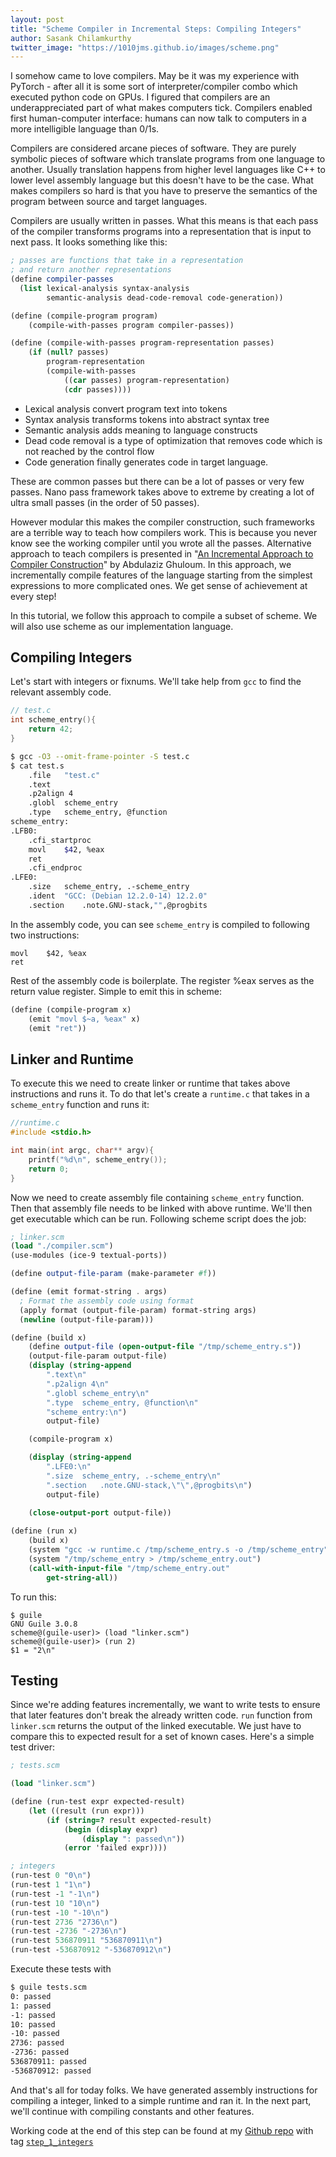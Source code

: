 ```yaml
---
layout: post
title: "Scheme Compiler in Incremental Steps: Compiling Integers"
author: Sasank Chilamkurthy
twitter_image: "https://1010jms.github.io/images/scheme.png"
---
```


I somehow came to love compilers. May be it was my experience with PyTorch - after all it is some sort of interpreter/compiler combo which executed python code on GPUs. I figured that compilers are an underappreciated part of what makes computers tick. Compilers enabled first human-computer interface: humans can now talk to computers in a more intelligible language than 0/1s. 

Compilers are considered arcane pieces of software. They are purely symbolic pieces of software which translate programs from one language to another. Usually translation happens from higher level languages like C++ to lower level assembly language but this doesn't have to be the case. What makes compilers so hard is that you have to preserve the semantics of the program between source and target languages.

Compilers are usually written in passes. What this means is that each pass of the compiler transforms programs into a representation that is input to next pass. It looks something like this:

```scheme
; passes are functions that take in a representation
; and return another representations
(define compiler-passes
  (list lexical-analysis syntax-analysis 
        semantic-analysis dead-code-removal code-generation))

(define (compile-program program)
    (compile-with-passes program compiler-passes))

(define (compile-with-passes program-representation passes)
    (if (null? passes)
        program-representation
        (compile-with-passes
            ((car passes) program-representation)
            (cdr passes))))
```

* Lexical analysis convert program text into tokens
* Syntax analysis transforms tokens into abstract syntax tree
* Semantic analysis adds meaning to language constructs
* Dead code removal is a type of optimization that removes code which is not reached by the control flow
* Code generation finally generates code in target language.

These are common passes but there can be a lot of passes or very few passes. Nano pass framework takes above to extreme by creating a lot of ultra small passes (in the order of 50 passes).

However modular this makes the compiler construction, such frameworks are a terrible way to teach how compilers work. This is because you never know see the working compiler until you wrote all the passes. Alternative approach to teach compilers is presented in "[An Incremental Approach to Compiler Construction](http://scheme2006.cs.uchicago.edu/11-ghuloum.pdf)" by Abdulaziz Ghuloum. In this approach, we incrementally compile features of the language starting from the simplest expressions to more complicated ones. We get sense of achievement at every step!

In this tutorial, we follow this approach to compile a subset of scheme. We will also use scheme as our implementation language.

## Compiling Integers

Let's start with integers or fixnums. We'll take help from `gcc` to find the relevant assembly code.

```c
// test.c
int scheme_entry(){
    return 42;
}
```

```bash
$ gcc -O3 --omit-frame-pointer -S test.c
$ cat test.s
	.file	"test.c"
	.text
	.p2align 4
	.globl	scheme_entry
	.type	scheme_entry, @function
scheme_entry:
.LFB0:
	.cfi_startproc
	movl	$42, %eax
	ret
	.cfi_endproc
.LFE0:
	.size	scheme_entry, .-scheme_entry
	.ident	"GCC: (Debian 12.2.0-14) 12.2.0"
	.section	.note.GNU-stack,"",@progbits

```

In the assembly code, you can see `scheme_entry` is compiled to following two instructions:

```
movl	$42, %eax
ret
```

Rest of the assembly code is boilerplate. The register %eax serves as the return value register. Simple to emit this in scheme:

```scheme
(define (compile-program x)
    (emit "movl $~a, %eax" x)
    (emit "ret"))
```

## Linker and Runtime

To execute this we need to create linker or runtime that takes above instructions and runs it. To do that let's create a `runtime.c` that takes in a `scheme_entry` function and runs it:

```c
//runtime.c
#include <stdio.h>

int main(int argc, char** argv){
    printf("%d\n", scheme_entry());
    return 0;
}
```

Now we need to create assembly file containing `scheme_entry` function. Then that assembly file needs to be linked with above runtime. We'll then get executable which can be run. Following scheme script does the job:

```scheme
; linker.scm
(load "./compiler.scm")
(use-modules (ice-9 textual-ports))

(define output-file-param (make-parameter #f))

(define (emit format-string . args)
  ; Format the assembly code using format
  (apply format (output-file-param) format-string args)
  (newline (output-file-param)))

(define (build x)
    (define output-file (open-output-file "/tmp/scheme_entry.s"))
    (output-file-param output-file)
    (display (string-append 
        ".text\n"
        ".p2align 4\n"
        ".globl	scheme_entry\n"        
        ".type	scheme_entry, @function\n"
        "scheme_entry:\n")
        output-file)

    (compile-program x)

    (display (string-append 
        ".LFE0:\n"
        ".size	scheme_entry, .-scheme_entry\n"
        ".section	.note.GNU-stack,\"\",@progbits\n")
        output-file)
    
    (close-output-port output-file))

(define (run x)
    (build x)
    (system "gcc -w runtime.c /tmp/scheme_entry.s -o /tmp/scheme_entry")
    (system "/tmp/scheme_entry > /tmp/scheme_entry.out")
    (call-with-input-file "/tmp/scheme_entry.out"
        get-string-all))
```

To run this:

```
$ guile 
GNU Guile 3.0.8
scheme@(guile-user)> (load "linker.scm")
scheme@(guile-user)> (run 2)
$1 = "2\n"
```

## Testing

Since we're adding features incrementally, we want to write tests to ensure that later features don't break the already written code. `run` function from `linker.scm` returns the output of the linked executable. We just have to compare this to expected result for a set of known cases. Here's a simple test driver:

```scheme
; tests.scm

(load "linker.scm")

(define (run-test expr expected-result)
    (let ((result (run expr)))
        (if (string=? result expected-result)
            (begin (display expr)
                (display ": passed\n"))
            (error 'failed expr))))

; integers
(run-test 0 "0\n")
(run-test 1 "1\n")
(run-test -1 "-1\n")
(run-test 10 "10\n")
(run-test -10 "-10\n")
(run-test 2736 "2736\n")
(run-test -2736 "-2736\n")
(run-test 536870911 "536870911\n")
(run-test -536870912 "-536870912\n")
```

Execute these tests with 

```bash
$ guile tests.scm 
0: passed
1: passed
-1: passed
10: passed
-10: passed
2736: passed
-2736: passed
536870911: passed
-536870912: passed
```

And that's all for today folks. We have generated assembly instructions for compiling a integer, linked to a simple runtime and ran it. In the next part, we'll continue with compiling constants and other features.

Working code at the end of this step can be found at my [Github repo](https://github.com/chsasank/scheme-incremental-compiler) with tag [`step_1_integers`](https://github.com/chsasank/scheme-incremental-compiler/releases/tag/step_1_integers)